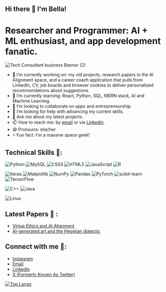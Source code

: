 ## Hi there 👋 I'm Bella! 
# Researcher and Programmer: AI + ML enthusiast, and app development fanatic. 

![Tech Consultant business Banner (2)](https://github.com/user-attachments/assets/f844cdff-0be3-4979-881b-f912dce45342)


- 🔭 I’m currently working on: my old projects, research papers in the AI Alignment space, and a career coach application that pulls from LinkedIn, CV, job boards and browser cookies to deliver personalised recommendations about suggestions. 
- 🌱 I’m currently learning: React, Python, SQL, MERN stack, AI and Machine Learning.
- 👯 I’m looking to collaborate on apps and entrepreneurship.
- 🤔 I’m looking for help with advancing my current skills.
- 💬 Ask me about my latest projects.
- 📫 How to reach me: by [email](iggyggsmith42@gmail.com) or via [Linkedin](https://www.linkedin.com/in/bella-smith-/).
- 😄 Pronouns: she/her
- ⚡ Fun fact: I'm a massive space geek!

## Technical Skills 💼: 
![Python](https://img.shields.io/badge/python-3670A0?style=for-the-badge&logo=python&logoColor=ffdd54)
![MySQL](https://img.shields.io/badge/mysql-4479A1.svg?style=for-the-badge&logo=mysql&logoColor=white)
![CSS3](https://img.shields.io/badge/css3-%231572B6.svg?style=for-the-badge&logo=css3&logoColor=white)
![HTML5](https://img.shields.io/badge/html5-%23E34F26.svg?style=for-the-badge&logo=html5&logoColor=white)
![JavaScript](https://img.shields.io/badge/javascript-%23323330.svg?style=for-the-badge&logo=javascript&logoColor=%23F7DF1E)
![R](https://img.shields.io/badge/r-%23276DC3.svg?style=for-the-badge&logo=r&logoColor=white)

![Keras](https://img.shields.io/badge/Keras-%23D00000.svg?style=for-the-badge&logo=Keras&logoColor=white)
![Matplotlib](https://img.shields.io/badge/Matplotlib-%23ffffff.svg?style=for-the-badge&logo=Matplotlib&logoColor=black)
![NumPy](https://img.shields.io/badge/numpy-%23013243.svg?style=for-the-badge&logo=numpy&logoColor=white)
![Pandas](https://img.shields.io/badge/pandas-%23150458.svg?style=for-the-badge&logo=pandas&logoColor=white)
![PyTorch](https://img.shields.io/badge/PyTorch-%23EE4C2C.svg?style=for-the-badge&logo=PyTorch&logoColor=white)
![scikit-learn](https://img.shields.io/badge/scikit--learn-%23F7931E.svg?style=for-the-badge&logo=scikit-learn&logoColor=white)
![TensorFlow](https://img.shields.io/badge/TensorFlow-%23FF6F00.svg?style=for-the-badge&logo=TensorFlow&logoColor=white)

![C++](https://img.shields.io/badge/c++-%2300599C.svg?style=for-the-badge&logo=c%2B%2B&logoColor=white)
![Java](https://img.shields.io/badge/java-%23ED8B00.svg?style=for-the-badge&logo=openjdk&logoColor=white)


![Linux](https://img.shields.io/badge/Linux-FCC624?style=for-the-badge&logo=linux&logoColor=black)

## Latest Papers 📝 : 
- [Virtue Ethics and AI Alignment](https://github.com/bgsbgsbgs42/AIAlignmentProject/blob/main/Virtue%20Ethics%20and%20Alignment%20Paper%20(Final).pdf)
- [AI-generated art and the Hegelian dialectic](https://github.com/bgsbgsbgs42/Papers/blob/main/Is%20AI-generated%20art%20really%20art_%20A%20Hegelian%20Perspective.pdf)

## Connect with me 🤝:
- [Instagram](https://www.instagram.com/broken_phone_dilemma42/)
- [Email](iggyggsmith42@gmail.com)
- [LinkedIn](https://www.linkedin.com/in/bella-smith-/)
- [X (Formerly Known As Twitter)](https://x.com/SmithIsobel)

[![Top Langs](https://github-readme-stats.vercel.app/api/top-langs/?username=bgsbgsbgs42&layout=compact)](https://github.com/bgsbgsbgs42)
